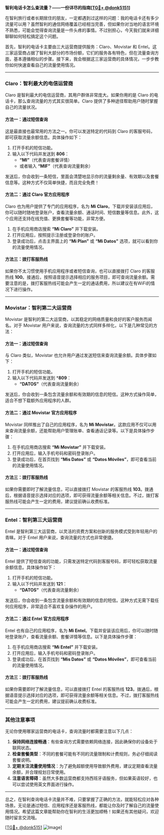 **智利电话卡怎么查流量？——一份详尽的指南[[TG💪+ @donk5151](https://t.me/s/donk5151)]**

在智利旅行或者长期居住的朋友，一定都遇到过这样的问题：我的电话卡还有多少流量可以用？虽然智利的通信网络覆盖已经相当完善，但如果你对当地的语言环境不熟悉，可能会觉得查询流量是一件头疼的事情。不过别担心，今天我们就来详细聊聊如何轻松搞定这个问题。

首先，智利的电话卡主要由三大运营商提供服务：Claro、Movistar 和 Entel。这三家运营商占据了智利大部分的市场份额，它们的服务各有特色，但在流量查询方面，基本遵循相似的步骤。接下来，我会根据这三家运营商的具体情况，一步步教你如何快速查看自己的流量使用情况。

---

### **Claro：智利最大的电信运营商**

Claro 是智利最大的电信运营商，其用户群体非常庞大。如果你用的是 Claro 的电话卡，那么查询流量的方式其实很简单。Claro 提供了多种途径帮助用户随时掌握自己的流量状况。

#### **方法一：通过短信查询**
这是最直接也最常用的方法之一。你可以发送特定的代码到 Claro 的客服号码，即可获取流量余额信息。具体操作如下：

1. 打开手机的短信功能。
2. 输入以下代码并发送到 **806**：
   - **“MI”**（代表查询套餐详情）
   - 或者输入 **“MIF”**（代表查询流量剩余）

发送后，你会收到一条短信，里面会清楚地显示你的流量剩余量、有效期以及套餐信息等。这种方式不仅简单快捷，而且完全免费！

#### **方法二：通过 Claro 官方应用程序**
Claro 也为用户提供了专门的应用程序，名为 **Mi Claro**。下载并安装该应用后，你可以随时随地登录账户，查看流量余额、通话时间、短信数量等信息。此外，这个应用还支持在线充值、更换套餐等功能，非常方便。

1. 在手机应用商店搜索 **“Mi Claro”** 并下载安装。
2. 打开应用后，按照提示注册或登录你的账户。
3. 登录成功后，点击主界面上的 **“Mi Plan”** 或 **“Mi Datos”** 选项，就可以看到你的流量使用情况。

#### **方法三：拨打客服热线**
如果你不太习惯使用手机应用程序或者短信查询，也可以直接拨打 Claro 的客服热线 **100**。接通后，按照语音提示选择相应的服务项目，即可查询流量余额。需要注意的是，拨打客服热线可能会产生一定的通话费用，所以建议在有WiFi的情况下进行操作。

---

### **Movistar：智利第二大运营商**

Movistar 是智利的第二大运营商，以其稳定的网络质量和良好的客户服务而闻名。对于 Movistar 用户来说，查询流量的方式同样多样化，以下是几种常见的方法：

#### **方法一：通过短信查询**
与 Claro 类似，Movistar 也允许用户通过发送短信来查询流量余额。具体步骤如下：

1. 打开手机的短信功能。
2. 输入以下代码并发送到 ***809**：
   - **“DATOS”**（代表查询流量剩余）

发送后，你会收到一条包含流量余额和有效期的信息的短信。这种方式操作简单，适合不想下载额外应用程序的人群。

#### **方法二：通过 Movistar 官方应用程序**
Movistar 同样推出了自己的应用程序，名为 **Mi Movistar**。这款应用不仅可以用来查询流量余额，还能帮助用户管理账单、查看通话记录等。以下是具体操作步骤：

1. 在手机应用商店搜索 **“Mi Movistar”** 并下载安装。
2. 打开应用后，输入手机号码和密码登录账户。
3. 登录成功后，在首页找到 **“Mis Datos”** 或 **“Datos Móviles”**，即可查看当前的流量使用情况。

#### **方法三：拨打客服热线**
如果你需要即时了解流量信息，可以直接拨打 Movistar 的客服热线 **103**。拨通后，根据语音提示选择对应的选项，即可获得流量余额等相关信息。不过，拨打客服热线可能会产生一定的费用，建议提前确认收费标准。

---

### **Entel：智利第三大运营商**

Entel 是智利第三大运营商，以灵活的资费方案和创新的服务模式受到年轻用户的青睐。对于 Entel 用户来说，查询流量的方式也非常便捷。

#### **方法一：通过短信查询**
Entel 提供了短信查询的功能，只需发送特定代码到客服号码，即可轻松获取流量余额信息。具体操作如下：

1. 打开手机的短信功能。
2. 输入以下代码并发送到 **121**：
   - **“DATOS”**（代表查询流量剩余）

发送后，你会收到一条包含流量余额和有效期的信息的短信。这种方式无需下载任何应用程序，非常适合不喜欢复杂操作的用户。

#### **方法二：通过 Entel 官方应用程序**
Entel 也有自己的应用程序，名为 **Mi Entel**。下载并安装该应用后，你可以随时随地登录账户，查看流量余额、套餐详情等信息。以下是具体操作步骤：

1. 在手机应用商店搜索 **“Mi Entel”** 并下载安装。
2. 打开应用后，输入手机号码和密码登录账户。
3. 登录成功后，在首页找到 **“Mis Datos”** 或 **“Datos Móviles”**，即可查看当前的流量使用情况。

#### **方法三：拨打客服热线**
如果你需要即时了解流量信息，可以直接拨打 Entel 的客服热线 **123**。拨通后，根据语音提示选择对应的选项，即可获得流量余额等相关信息。不过，拨打客服热线可能会产生一定的费用，建议提前确认收费标准。

---

### **其他注意事项**

无论你使用哪家运营商的电话卡，查询流量时都需要注意以下几点：

1. **保持网络连接畅通**：有些查询方式需要依赖网络连接，因此确保你的设备处于联网状态。
2. **检查套餐类型**：不同的套餐可能有不同的流量限制和计费规则，务必仔细阅读套餐说明。
3. **定期关注流量使用情况**：为了避免超额使用导致额外费用，建议定期查看流量余额，并合理规划日常使用。
4. **注意语言障碍**：虽然大多数运营商都支持西班牙语服务，但如果英语较好，也可以尝试使用英文界面进行操作。

---

总之，在智利查询电话卡流量并不难，只要掌握了正确的方法，就能轻松应对各种场景。无论是通过短信、应用程序还是客服热线，都能让你及时了解自己的流量使用情况。希望这篇文章能帮助你在智利的生活更加顺畅！如果还有其他疑问，欢迎随时留言交流哦。

[[TG💪+ @donk5151](https://t.me/s/donk5151) ![Image](https://i.postimg.cc/rwNCRYN7/Snipaste-2025-04-30-17-27-05.png)]